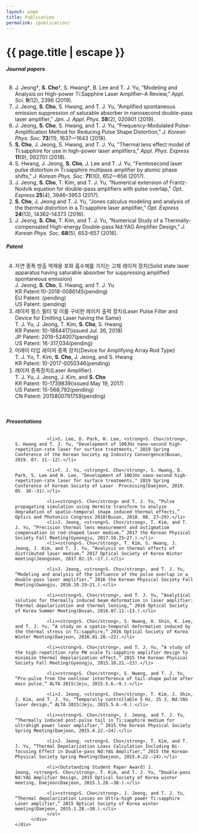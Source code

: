 ```yaml
---
layout: page
title: Publication
permalink: /publication/
---
```


<h1 class="page-title scho-text">{{ page.title | escape }}</h1>

<div class="section">
   <div class="row">
          <div class="col s12">
                <h6 class="title center scho-text"><strong>Journal papers</strong></h6>
                <ol reversed>
                <li>J. Jeong†, <strong>S. Cho</strong>†, S. Hwang†, B. Lee and T. J. Yu, “Modeling and Analysis on High-power Ti:Sapphire Laser Amplifier–A Review,” <em>Appl. Sci.</em> <strong>9</strong>(12), 2396 (2019).</li>
                <li>J. Jeong, <strong>S. Cho</strong>, S. Hwang, and T. J. Yu, “Amplified spontaneous emission suppression of saturable absorber in nanosecond double-pass laser amplifier,” <em>Jpn. J. Appl. Phys.</em> <strong>58</strong>(2), 020901 (2019).</li>
                <li>J. Jeong, <strong>S. Cho</strong>, S. Hwang, and T. J. Yu, “Frequency-Modulated Pulse-Amplification Method for Reducing Pulse Shape Distortion,” <em>J. Korean Phys. Soc.</em> <strong>73</strong>(11), 1637—1643 (2018).</li>
                <li><strong>S. Cho</strong>, J. Jeong, S. Hwang, and T. J. Yu, "Thermal lens effect model of Ti:sapphire for use in high-power laser amplifiers," <em>Appl. Phys. Express</em> <strong>11</strong>(9), 092701 (2018).</li>
                <li>S. Hwang, J. Jeong, <strong>S. Cho</strong>, J. Lee and T. J. Yu, "Femtosecond laser pulse distortion in Ti:sapphire multipass amplifier by atomic phase shifts," <em>J. Korean Phys. Soc.</em> <strong>71</strong>(10), 652—656 (2017).</li>
                <li>J. Jeong, <strong>S. Cho</strong>, T. Kim, and T. J. Yu, “Numerical extension of Frantz-Nodvik equation for double-pass amplifiers with pulse overlap,” <em>Opt. Express</em> <strong>25</strong>(4), 3946–3953 (2017).</li>
                <li><strong>S. Cho</strong>, J. Jeong and T. J. Yu, “Jones calculus modeling and analysis of the thermal distortion in a Ti:sapphire laser amplifier,” <em>Opt. Express</em> <strong>24</strong>(13), 14362–14373 (2016).</li>
                <li>J. Jeong, <strong>S. Cho</strong>, T. Kim, and T. J. Yu, “Numerical Study of a Thermally-compensated High-energy Double-pass Nd:YAG Amplifier Design,” <em>J. Korean Phys. Soc.</em> <strong>68</strong>(5), 653–657 (2016).</li>
                </ol>
                <div class="divider"></div>
                <h6 class="title center scho-text"><strong>Patent</strong></h6>
                <ol reversed>
                <li>자연 증폭 방출 억제용 포화 흡수체를 가지는 고체 레이저 장치{Solid state laser apparatus having saturable absorber for suppressing amplified spontaneous emission}<br>
                    J. Jeong, <strong>S. Cho</strong>, S. Hwang, and T. J. Yu<br>
                    KR Patent:10-2018-0086145(pending)<br>
                    EU Patent: (pending)<br>
                    US Patent: (pending)<br></li>
                <li>레이저 펄스 필터 및 이를 구비한 레이저 출력 장치{Laser Pulse Filter and Device for Emitting Laser having the Same}<br>
                    T. J. Yu, J. Jeong, T. Kim, <strong>S. Cho</strong>, S. Hwang<br>
                    KR Patent: 10-1884417(issued Jul. 26, 2018)<br>
                    JP Patent: 2019-524007(pending)<br>
                    US Patent: 16-317,034(pending)<br></li>
                <li>어레이 타입 레이저 증폭 장치{Device for Amplifying Array Rod Type}<br>
                    T. J. Yu, T. Kim, <strong>S. Cho</strong>, J. Jeong, and S. Hwang<br>
                    KR Patent: 10-2017-0050346(pending)<br></li>
                <li>레이저 증폭장치{Laser Amplifier}<br>
                    T. J. Yu, J. Jeong, J. Kim, and <strong>S. Cho</strong><br>
                    KR Patent: 10-1739839(issued May 19, 2017)<br>
                    US Patent: 15-568,792(pending)<br>
                    CN Patent: 2015800791759(pending)<br></li>
                </ol>
                <br>
                <div class="divider"></div>
                <h6 class="title center scho-text"><strong>Presentations</strong></h6>
                <ol reversed>

                <li>S. Lee, D. Park, H. Lee, <strong>S. Cho</strong>, S. Hwang and T. J. Yu, "Development of 100JHz nano-second high-repetition-rate laser for surface treatments," 2019 Spring Conference of the Korean Society og Industry Convergence(Busan, 2019. 07. 11--12).</li>

                <li>T. J. Yu, <strong>S. Cho</strong>, S. Hwang, D. Park, S. Lee and H. Lee, "Development of 100JHz nano-second high-repetition-rate laser for surface treatments," 2019 Spring Conference of Korean Society of Laser  Processing(Daejeon, 2019. 05. 30--31).</li>

                <li><strong>S. Cho</strong> and T. J. Yu, “Pulse propagating simulation using Hermite transform to analyze degradation of spatio-temporal shape induced thermal effects,” Optics and Photonics Congress 2018(Busan, 2018. 08. 27–29).</li>
                <li>J. Jeong, <strong>S. Cho</strong>, T. Kim, and T. J. Yu, “Precision thermal lens measurement and astigmatism compensation in rod-shaped laser medium,” 2017 the Korean Physical Society Fall Meeting(Gyeongju, 2017.10.25–27.).</li>
                <li><strong>S. Cho</strong>, T. Kim, S. Hwang, J. Jeong, J. Kim, and T. J. Yu, “Analysis on thermal effects of distributed laser medium,” 2017 Optical Society of Korea Winter meeting(Jeongseon, 2017.02.15.–17.).</li>

                <li>J. Jeong, <strong>S. Cho</strong>, and T. J. Yu, “Modeling and analysis of the influence of the pulse overlap in a double-pass laser amplifier,” 2016 the Korean Physical Society Fall Meeting(Gwangju, 2016.10.19–21.).</li>
                
                <li><strong>S. Cho</strong>, and T. J. Yu, “Analytical solution for thermally induced beam deformation in laser amplifier: Thermal depolarization and thermal lensing,” 2016 Optical Society of Korea Summer Meeting(Busan, 2016.07.11.–13.).</li>

                <li><strong>S. Cho</strong>, S. Hwang, H. Shin, K. Lee, and T. J. Yu, “A study on a spatio-temporal deformation induced by the thermal stress in Ti:sapphire,” 2016 Optical Society of Korea Winter Meeting(Daejeon, 2016.01.20.–22).</li>

                <li><strong>S. Cho</strong>, and T. J. Yu, “A study of the high-repetition rate PW scale Ti:sapphire amplifier design to minimize thermal depolarization effect,” 2015 the Korean Physical Society Fall Meeting(Gyeongju, 2015.10.21.–23).</li>

                <li><strong>S. Cho</strong>, S. Hwang, and T. J. Yu, “Pre-pulse from the nonlinar interference of tail-shape pulse after main pulse,” ALTA 2015(Jeju, 2015.5.6.–9.).</li>

                <li>J. Jeong, <strong>S. Cho</strong>, T. Kim, J. Shin, J. Kim, and T. J. Yu, “Temporally controllable 5 Hz, 25 J, Nd:YAG laser design,” ALTA 2015(Jeju, 2015.5.6.–9.).</li>

                <li><strong>S. Cho</strong>, J. Jeong, and T. J. Yu, “Thermally induced post-pulse tail in Ti:sapphire medium for ultrahigh power laser amplifier,” 2015 the Korean Physical Society Spring Meeting(Daejeon, 2015.4.22.–24).</li>

                <li>J. Jeong, <strong>S. Cho</strong>, T. Kim, and T. J. Yu, “Thermal Depolarization Loass Calculation Including Bi-focusing Effect in Double-pass Nd:YAG Amplifier,” 2015 the Korean Physical Society Spring Meeting(Daejeon, 2015.4.22.–24).</li>

                <li>(Outstanding Student Paper Award) J. Jeong, <strong>S. Cho</strong>, T. Kim, and T. J. Yu, “Double-pass Nd:YAG Amplifier Design, 2015 Optical Society of Korea winter meeting, Daejeon(Daejeon, 2015.1.28.–30.).</li>

                <li><strong>S. Cho</strong>, J. Jeong, and T. J. Yu, “Thermal depolarization Losses on Ultra-high power Ti:sapphire Laser amplifier,” 2015 Optical Society of Korea winter meeting(Daejeon, 2015.1.28.–30.).</li>
                </ol>
          </div>
    </div>

</div>
